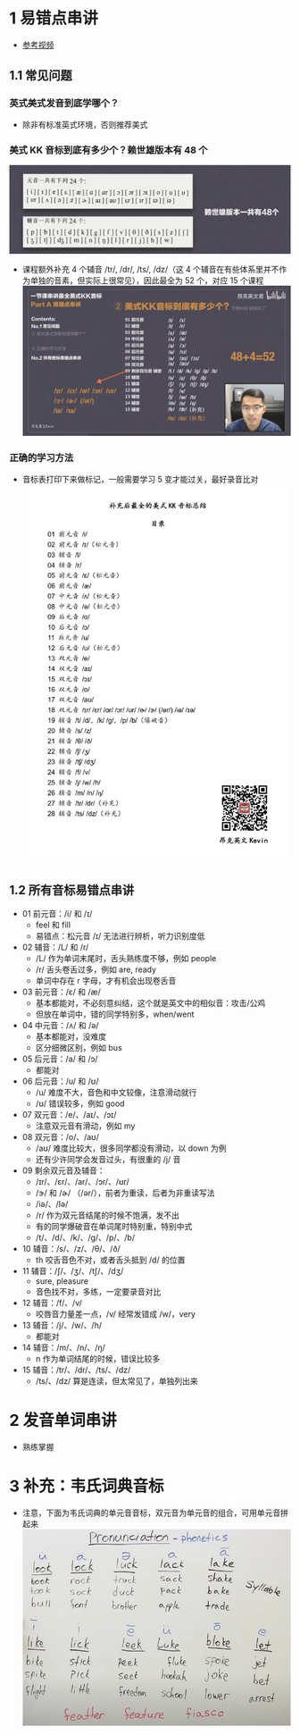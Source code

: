 
# 1 易错点串讲

- [参考视频](https://www.bilibili.com/video/BV1n7411i7xg)

## 1.1 常见问题

### 英式美式发音到底学哪个？

- 除非有标准英式环境，否则推荐美式

### 美式 KK 音标到底有多少个？赖世雄版本有 48 个

![赖世雄音标表](https://raw.githubusercontent.com/h428/img/master/note/00000082.jpg)
- 课程额外补充 4 个辅音 /tr/, /dr/, /ts/, /dz/（这 4 个辅音在有些体系里并不作为单独的音素，但实际上很常见），因此最全为 52 个，对应 15 个课程
![最全音标表](https://raw.githubusercontent.com/h428/img/master/note/00000083.jpg)

### 正确的学习方法

- 音标表打印下来做标记，一般需要学习 5 变才能过关，最好录音比对
![音标串讲](https://raw.githubusercontent.com/h428/img/master/note/00000084.jpg)

## 1.2 所有音标易错点串讲

- 01 前元音：/i/ 和 /ɪ/
    - feel 和 fill
    - 易错点：松元音 /ɪ/ 无法进行辨析，听力识别度低
- 02 辅音：/L/ 和 /r/
    - /L/ 作为单词末尾时，舌头熟练度不够，例如 people
    - /r/ 舌头卷舌过多，例如 are, ready
    - 单词中存在 r 字母，才有机会出现卷舌音
- 03 前元音：/ɛ/ 和 /æ/
    - 基本都能对，不必刻意纠结，这个就是英文中的相似音：攻击/公鸡
    - 但放在单词中，错的同学特别多，when/went
- 04 中元音：/ʌ/ 和 /ə/
    - 基本都能对，没难度
    - 区分细微区别，例如 bus
- 05 后元音：/a/ 和 /ɔ/
    - 都能对
- 06 后元音：/u/ 和 /ʊ/
    - /u/ 难度不大，音色和中文较像，注意滑动就行
    - /ʊ/ 错误较多，例如 good
- 07 双元音：/e/、/aɪ/、/ɔɪ/
    - 注意双元音有滑动，例如 my
- 08 双元音：/o/、/aʊ/
    - /aʊ/ 难度比较大，很多同学都没有滑动，以 down 为例
    - 还有少许同学会发音过头，有很重的 /j/ 音
- 09 剩余双元音及辅音：
    - /ɪr/、/ɛr/、/ar/、/ɔr/、/ʊr/
    - /ɝ/ 和 /ɚ/ （/ər/），前者为重读，后者为非重读写法
    - /iə/、/Iə/
    - /r/ 作为双元音结尾的时候不饱满，发不出
    - 有的同学爆破音在单词尾时特别重，特别中式
    - /t/、/d/、/k/、/g/、/p/、/b/
- 10 辅音：/s/、/z/、/θ/、/ð/
    - th 咬舌音色不对，或者舌头抵到 /d/ 的位置
- 11 辅音：/ʃ/、/ʒ/、/tʃ/、/dʒ/
    - sure, pleasure
    - 音色找不对，多练，一定要录音对比
- 12 辅音：/f/、/v/
    - 咬唇音力量差一点，/v/ 经常发错成 /w/，very
- 13 辅音：/j/、/w/、/h/
    - 都能对
- 14 辅音：/m/、/n/、/ŋ/
    - n 作为单词结尾的时候，错误比较多
- 15 辅音：/tr/、/dr/、/ts/、/dz/
    - /ts/、/dz/ 算是连读，但太常见了，单独列出来

# 2 发音单词串讲

- 熟练掌握


# 3 补充：韦氏词典音标


- 注意，下面为韦氏词典的单元音音标，双元音为单元音的组合，可用单元音拼起来
![mw 词典音标](https://raw.githubusercontent.com/h428/img/master/note/00000138.jpg)